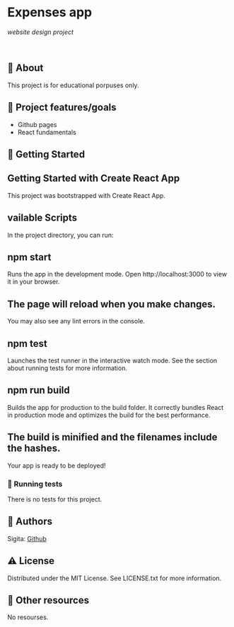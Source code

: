 # Expenses app

_website design project_

<br>

## 🌟 About

This project is for educational porpuses only.

## 🎯 Project features/goals

- Github pages
- React fundamentals

## 🧰 Getting Started

## Getting Started with Create React App
This project was bootstrapped with Create React App.

## vailable Scripts
In the project directory, you can run:

## npm start
Runs the app in the development mode.
Open http://localhost:3000 to view it in your browser.

## The page will reload when you make changes.
You may also see any lint errors in the console.

## npm test
Launches the test runner in the interactive watch mode.
See the section about running tests for more information.

## npm run build
Builds the app for production to the build folder.
It correctly bundles React in production mode and optimizes the build for the best performance.

## The build is minified and the filenames include the hashes.
Your app is ready to be deployed!

### 🧪 Running tests

There is no tests for this project.

## 🎅 Authors

Sigita: [Github](https://github.com/SigitaZaromskiene)

## ⚠️ License

Distributed under the MIT License. See LICENSE.txt for more information.

## 🔗 Other resources

No resourses.
